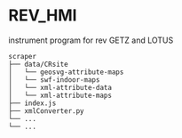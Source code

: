 # REV_HMI
instrument program for rev GETZ and LOTUS
```
scraper
├── data/CRsite
│   └── geosvg-attribute-maps
│   └── swf-indoor-maps
│   └── xml-attribute-data
│   └── xml-attribute-maps
├── index.js
├── xmlConverter.py
└── ...
└── ...
```
